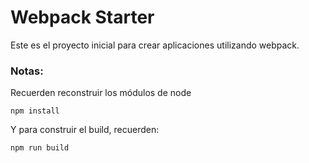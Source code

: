 # Webpack Starter

Este es el proyecto inicial para crear aplicaciones utilizando webpack.

### Notas:
Recuerden reconstruir los módulos de node 
```
npm install

```

Y para construir el build, recuerden: 
```
npm run build

```